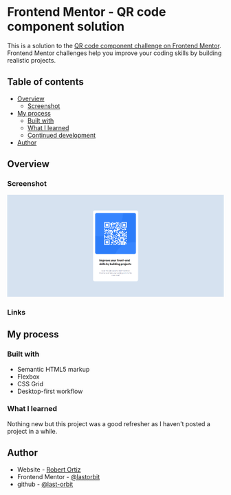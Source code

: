 # Frontend Mentor - QR code component solution

This is a solution to the [QR code component challenge on Frontend Mentor](https://www.frontendmentor.io/challenges/qr-code-component-iux_sIO_H). Frontend Mentor challenges help you improve your coding skills by building realistic projects. 

## Table of contents

- [Overview](#overview)
  - [Screenshot](#screenshot)
- [My process](#my-process)
  - [Built with](#built-with)
  - [What I learned](#what-i-learned)
  - [Continued development](#continued-development)
- [Author](#author)

## Overview

### Screenshot

![](./Screenshot.png)

### Links[](https://qr-fem.vercel.app/)


## My process

### Built with

- Semantic HTML5 markup
- Flexbox
- CSS Grid
- Desktop-first workflow

### What I learned

Nothing new but this project was a good refresher as I haven't posted a project in a while. 

## Author

- Website - [Robert Ortiz](https://portfolio-website-eight-woad.vercel.app/)
- Frontend Mentor - [@lastorbit](https://www.frontendmentor.io/profile/yourusername)
- github - [@last-orbit](https://github.com/last-orbit)
